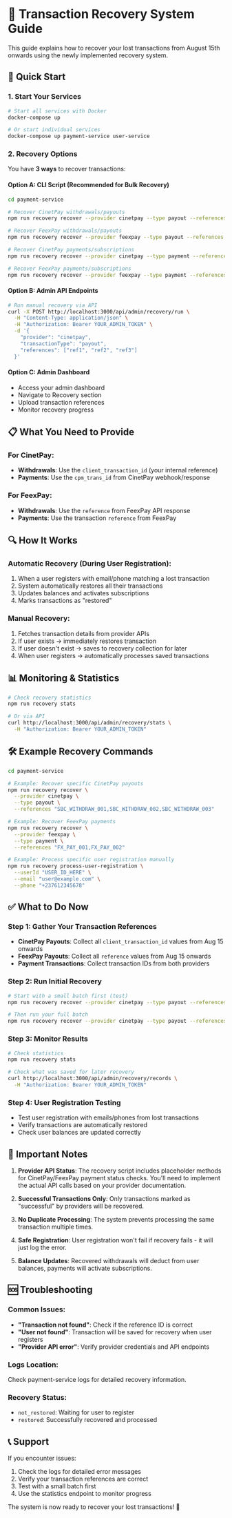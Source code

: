 # 🔄 Transaction Recovery System Guide

This guide explains how to recover your lost transactions from August 15th onwards using the newly implemented recovery system.

## 🚀 Quick Start

### 1. Start Your Services
```bash
# Start all services with Docker
docker-compose up

# Or start individual services
docker-compose up payment-service user-service
```

### 2. Recovery Options

You have **3 ways** to recover transactions:

#### **Option A: CLI Script (Recommended for Bulk Recovery)**
```bash
cd payment-service

# Recover CinetPay withdrawals/payouts
npm run recovery recover --provider cinetpay --type payout --references "ref1,ref2,ref3"

# Recover FeexPay withdrawals/payouts  
npm run recovery recover --provider feexpay --type payout --references "ref1,ref2,ref3"

# Recover CinetPay payments/subscriptions
npm run recovery recover --provider cinetpay --type payment --references "trans_id1,trans_id2"

# Recover FeexPay payments/subscriptions
npm run recovery recover --provider feexpay --type payment --references "ref1,ref2,ref3"
```

#### **Option B: Admin API Endpoints**
```bash
# Run manual recovery via API
curl -X POST http://localhost:3000/api/admin/recovery/run \
  -H "Content-Type: application/json" \
  -H "Authorization: Bearer YOUR_ADMIN_TOKEN" \
  -d '{
    "provider": "cinetpay",
    "transactionType": "payout", 
    "references": ["ref1", "ref2", "ref3"]
  }'
```

#### **Option C: Admin Dashboard**
- Access your admin dashboard
- Navigate to Recovery section
- Upload transaction references
- Monitor recovery progress

## 📋 What You Need to Provide

### **For CinetPay:**
- **Withdrawals**: Use the `client_transaction_id` (your internal reference)
- **Payments**: Use the `cpm_trans_id` from CinetPay webhook/response

### **For FeexPay:**
- **Withdrawals**: Use the `reference` from FeexPay API response
- **Payments**: Use the transaction `reference` from FeexPay

## 🔍 How It Works

### **Automatic Recovery (During User Registration):**
1. When a user registers with email/phone matching a lost transaction
2. System automatically restores all their transactions
3. Updates balances and activates subscriptions
4. Marks transactions as "restored"

### **Manual Recovery:**
1. Fetches transaction details from provider APIs
2. If user exists → immediately restores transaction
3. If user doesn't exist → saves to recovery collection for later
4. When user registers → automatically processes saved transactions

## 📊 Monitoring & Statistics

```bash
# Check recovery statistics
npm run recovery stats

# Or via API
curl http://localhost:3000/api/admin/recovery/stats \
  -H "Authorization: Bearer YOUR_ADMIN_TOKEN"
```

## 🛠️ Example Recovery Commands

```bash
cd payment-service

# Example: Recover specific CinetPay payouts
npm run recovery recover \
  --provider cinetpay \
  --type payout \
  --references "SBC_WITHDRAW_001,SBC_WITHDRAW_002,SBC_WITHDRAW_003"

# Example: Recover FeexPay payments
npm run recovery recover \
  --provider feexpay \
  --type payment \
  --references "FX_PAY_001,FX_PAY_002"

# Example: Process specific user registration manually
npm run recovery process-user-registration \
  --userId "USER_ID_HERE" \
  --email "user@example.com" \
  --phone "+237612345678"
```

## ✅ What to Do Now

### **Step 1: Gather Your Transaction References**
- **CinetPay Payouts**: Collect all `client_transaction_id` values from Aug 15 onwards
- **FeexPay Payouts**: Collect all `reference` values from Aug 15 onwards
- **Payment Transactions**: Collect transaction IDs from both providers

### **Step 2: Run Initial Recovery**
```bash
# Start with a small batch first (test)
npm run recovery recover --provider cinetpay --type payout --references "test_ref_1,test_ref_2"

# Then run your full batch
npm run recovery recover --provider cinetpay --type payout --references "ref1,ref2,ref3,..." 
```

### **Step 3: Monitor Results**
```bash
# Check statistics
npm run recovery stats

# Check what was saved for later recovery
curl http://localhost:3000/api/admin/recovery/records \
  -H "Authorization: Bearer YOUR_ADMIN_TOKEN"
```

### **Step 4: User Registration Testing**
- Test user registration with emails/phones from lost transactions
- Verify transactions are automatically restored
- Check user balances are updated correctly

## 🔧 Important Notes

1. **Provider API Status**: The recovery script includes placeholder methods for CinetPay/FeexPay payment status checks. You'll need to implement the actual API calls based on your provider documentation.

2. **Successful Transactions Only**: Only transactions marked as "successful" by providers will be recovered.

3. **No Duplicate Processing**: The system prevents processing the same transaction multiple times.

4. **Safe Registration**: User registration won't fail if recovery fails - it will just log the error.

5. **Balance Updates**: Recovered withdrawals will deduct from user balances, payments will activate subscriptions.

## 🆘 Troubleshooting

### **Common Issues:**
- **"Transaction not found"**: Check if the reference ID is correct
- **"User not found"**: Transaction will be saved for recovery when user registers
- **"Provider API error"**: Verify provider credentials and API endpoints

### **Logs Location:**
Check payment-service logs for detailed recovery information.

### **Recovery Status:**
- `not_restored`: Waiting for user to register
- `restored`: Successfully recovered and processed

## 📞 Support

If you encounter issues:
1. Check the logs for detailed error messages
2. Verify your transaction references are correct
3. Test with a small batch first
4. Use the statistics endpoint to monitor progress

The system is now ready to recover your lost transactions! 🎉